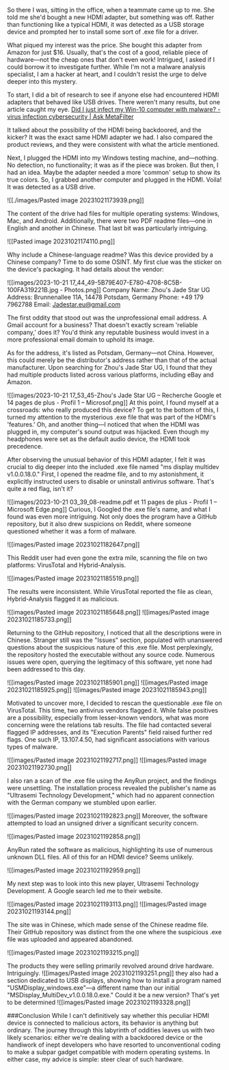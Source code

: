 So there I was, sitting in the office, when a teammate came up to me. She told me she'd bought a new HDMI adapter, but something was off. Rather than functioning like a typical HDMI, it was detected as a USB storage device and prompted her to install some sort of .exe file for a driver.

What piqued my interest was the price. She bought this adapter from Amazon for just $16. Usually, that's the cost of a good, reliable piece of hardware—not the cheap ones that don't even work! Intrigued, I asked if I could borrow it to investigate further. While I'm not a malware analysis specialist, I am a hacker at heart, and I couldn't resist the urge to delve deeper into this mystery.

To start, I did a bit of research to see if anyone else had encountered HDMI adapters that behaved like USB drives. There weren't many results, but one article caught my eye. 
[Did I just infect my Win-10 computer with malware? - virus infection cybersecurity | Ask MetaFilter](https://ask.metafilter.com/367356/Did-I-just-infect-my-Win-10-computer-with-malware)

It talked about the possibility of the HDMI being backdoored, and the kicker? It was the exact same HDMI adapter we had. I also compared the product reviews, and they were consistent with what the article mentioned.

Next, I plugged the HDMI into my Windows testing machine, and—nothing. No detection, no functionality; it was as if the piece was broken. But then, I had an idea. Maybe the adapter needed a more 'common' setup to show its true colors. So, I grabbed another computer and plugged in the HDMI. Voila! It was detected as a USB drive. 

![[./images/Pasted image 20231021173939.png]]

The content of the drive had files for multiple operating systems: Windows, Mac, and Android. Additionally, there were two PDF readme files—one in English and another in Chinese. That last bit was particularly intriguing.

![[Pasted image 20231021174110.png]]

Why include a Chinese-language readme? Was this device provided by a Chinese company? Time to do some OSINT.
My first clue was the sticker on the device's packaging. It had details about the vendor:

![[images/2023-10-21 17_44_49-5B79E407-E780-4708-8C5B-100FA319221B.jpg ‎- Photos.png]]
Company Name: Zhou's Jade Star UG
Address: Brunnenallee 11A, 14478 Potsdam, Germany
Phone: +49 179 7962788
Email: Jadestar.eu@gmail.com

The first oddity that stood out was the unprofessional email address. A Gmail account for a business? That doesn't exactly scream 'reliable company,' does it? You'd think any reputable business would invest in a more professional email domain to uphold its image.

As for the address, it's listed as Potsdam, Germany—not China. However, this could merely be the distributor's address rather than that of the actual manufacturer. Upon searching for Zhou's Jade Star UG, I found that they had multiple products listed across various platforms, including eBay and Amazon.

![[images/2023-10-21 17_53_45-Zhou's Jade Star UG – Recherche Google et 14 pages de plus - Profil 1 – Microsof.png]]
At this point, I found myself at a crossroads: who really produced this device? To get to the bottom of this, I turned my attention to the mysterious .exe file that was part of the HDMI's 'features.' Oh, and another thing—I noticed that when the HDMI was plugged in, my computer's sound output was hijacked. Even though my headphones were set as the default audio device, the HDMI took precedence.

After observing the unusual behavior of this HDMI adapter, I felt it was crucial to dig deeper into the included .exe file named "ms display multidev v1.0.0.18.0." First, I opened the readme file, and to my astonishment, it explicitly instructed users to disable or uninstall antivirus software. That's quite a red flag, isn't it?

![[images/2023-10-21 03_39_08-readme.pdf et 11 pages de plus - Profil 1 – Microsoft​ Edge.png]]
Curious, I Googled the .exe file's name, and what I found was even more intriguing.
Not only does the program have a GitHub repository, but it also drew suspicions on Reddit, where someone questioned whether it was a form of malware. 

![[images/Pasted image 20231021182647.png]]

This Reddit user had even gone the extra mile, scanning the file on two platforms: VirusTotal and Hybrid-Analysis.

![[images/Pasted image 20231021185519.png]]

The results were inconsistent. While VirusTotal reported the file as clean, Hybrid-Analysis flagged it as malicious.

![[images/Pasted image 20231021185648.png]]
![[images/Pasted image 20231021185733.png]]

Returning to the GitHub repository, I noticed that all the descriptions were in Chinese. Stranger still was the "Issues" section, populated with unanswered questions about the suspicious nature of this .exe file. Most perplexingly, the repository hosted the executable without any source code. Numerous issues were open, querying the legitimacy of this software, yet none had been addressed to this day.

![[images/Pasted image 20231021185901.png]]
![[images/Pasted image 20231021185925.png]]
![[images/Pasted image 20231021185943.png]]

Motivated to uncover more, I decided to rescan the questionable .exe file on VirusTotal. This time, two antivirus vendors flagged it. While false positives are a possibility, especially from lesser-known vendors, what was more concerning were the relations tab results. The file had contacted several flagged IP addresses, and its "Execution Parents" field raised further red flags. One such IP, 13.107.4.50, had significant associations with various types of malware.

![[images/Pasted image 20231021192717.png]]
![[images/Pasted image 20231021192730.png]]

I also ran a scan of the .exe file using the AnyRun project, and the findings were unsettling.
The installation process revealed the publisher's name as "Ultrasemi Technology Development," which had no apparent connection with the German company we stumbled upon earlier. 

![[images/Pasted image 20231021192823.png]]
Moreover, the software attempted to load an unsigned driver a significant security concern.

![[images/Pasted image 20231021192858.png]]

AnyRun rated the software as malicious, highlighting its use of numerous unknown DLL files. All of this for an HDMI device? Seems unlikely.

![[images/Pasted image 20231021192959.png]]

My next step was to look into this new player, Ultrasemi Technology Development. A Google search led me to their website.

![[images/Pasted image 20231021193113.png]]
![[images/Pasted image 20231021193144.png]]

The site was in Chinese, which made sense of the Chinese readme file. Their GitHub repository was distinct from the one where the suspicious .exe file was uploaded and appeared abandoned.

![[images/Pasted image 20231021193215.png]]

The products they were selling primarily revolved around drive hardware. Intriguingly.
![[images/Pasted image 20231021193251.png]]
they also had a section dedicated to USB displays, showing how to install a program named "USMDisplay_windows.exe"—a different name than our initial "MSDisplay_MultiDev_v1.0.0.18.0.exe." Could it be a new version? That's yet to be determined
![[images/Pasted image 20231021193328.png]]

###Conclusion
While I can't definitively say whether this peculiar HDMI device is connected to malicious actors, its behavior is anything but ordinary. The journey through this labyrinth of oddities leaves us with two likely scenarios: either we're dealing with a backdoored device or the handiwork of inept developers who have resorted to unconventional coding to make a subpar gadget compatible with modern operating systems. In either case, my advice is simple: steer clear of such hardware.

